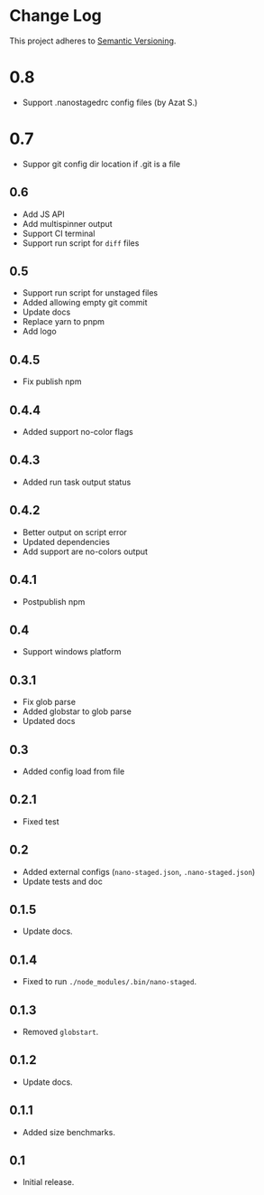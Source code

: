 # Change Log

This project adheres to [Semantic Versioning](http://semver.org/).

# 0.8

- Support .nanostagedrc config files (by Azat S.)

# 0.7

- Suppor git config dir location if .git is a file

## 0.6

- Add JS API
- Add multispinner output
- Support CI terminal
- Support run script for `diff` files

## 0.5

- Support run script for unstaged files
- Added allowing empty git commit
- Update docs
- Replace yarn to pnpm
- Add logo

## 0.4.5

- Fix publish npm

## 0.4.4

- Added support no-color flags

## 0.4.3

- Added run task output status

## 0.4.2

- Better output on script error
- Updated dependencies
- Add support are no-colors output

## 0.4.1

- Postpublish npm

## 0.4

- Support windows platform

## 0.3.1

- Fix glob parse
- Added globstar to glob parse
- Updated docs

## 0.3

- Added config load from file

## 0.2.1

- Fixed test

## 0.2

- Added external configs (`nano-staged.json`, `.nano-staged.json`)
- Update tests and doc

## 0.1.5

- Update docs.

## 0.1.4

- Fixed to run `./node_modules/.bin/nano-staged`.

## 0.1.3

- Removed `globstart`.

## 0.1.2

- Update docs.

## 0.1.1

- Added size benchmarks.

## 0.1

- Initial release.
